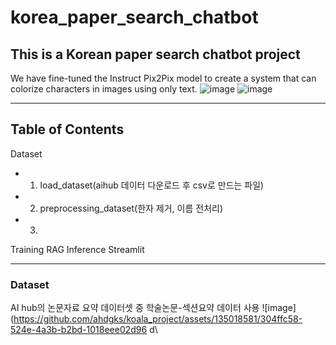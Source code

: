 # korea_paper_search_chatbot
 ## This is a Korean paper search chatbot project
 
 
 We have fine-tuned the Instruct Pix2Pix model to create a system that can colorize characters in images using only text.
![image](https://github.com/ahdgks/koala_project/assets/135018581/c2bb91f9-ea23-4eb6-9b26-c711b22a1322)
![image](https://github.com/ahdgks/koala_project/assets/135018581/52e88e14-1439-4ede-8555-f88cad61712d)

---
## Table of Contents
Dataset
- 1. load_dataset(aihub 데이터 다운로드 후 csv로 만드는 파일)
- 2. preprocessing_dataset(한자 제거, 이름 전처리)
- 3. 
Training
RAG
Inference
Streamlit

---
### Dataset
AI hub의 논문자료 요약 데이터셋 중 학술논문-섹션요약 데이터 사용
![image](https://github.com/ahdgks/koala_project/assets/135018581/304ffc58-524e-4a3b-b2bd-1018eee02d96
d\
